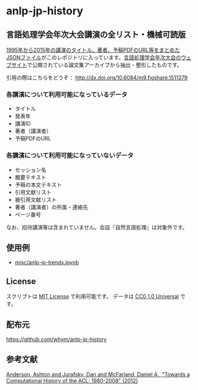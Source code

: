 # anlp-jp-history

## 言語処理学会年次大会講演の全リスト・機械可読版

[1995年から2015年の講演のタイトル、著者、予稿PDFのURL等をまとめたJSONファイル](resources/anlp-jp-history.json)がこのレポジトリに入っています。[言語処理学会年次大会のウェブサイト](http://www.anlp.jp/guide/nenji.html)で公開されている論文集アーカイブから抽出・整形したものです。

引用の際はこちらをどうぞ： http://dx.doi.org/10.6084/m9.figshare.1511379

### 各講演について利用可能になっているデータ

* タイトル
* 発表年
* 講演ID
* 著者（講演者）
* 予稿PDFのURL

### 各講演について利用可能になっていないデータ

* セッション名
* 概要テキスト
* 予稿の本文テキスト
* 引用文献リスト
* 被引用文献リスト
* 著者（講演者）の所属・連絡先
* ページ番号

なお、招待講演等は含まれていません。会誌『自然言語処理』は対象外です。

## 使用例

* [misc/anlp-jp-trends.ipynb](misc/anlp-jp-trends.ipynb)

## License

スクリプトは [MIT License](http://whym.mit-license.org/) で利用可能です。
データは [CC0 1.0 Universal](https://creativecommons.org/publicdomain/zero/1.0/) です。

## 配布元

https://github.com/whym/anlp-jp-history

## 参考文献

[Anderson, Ashton  and  Jurafsky, Dan  and  McFarland, Daniel A., "Towards a Computational History of the ACL: 1980-2008" (2012)](http://www.aclweb.org/anthology/W12-3202)
